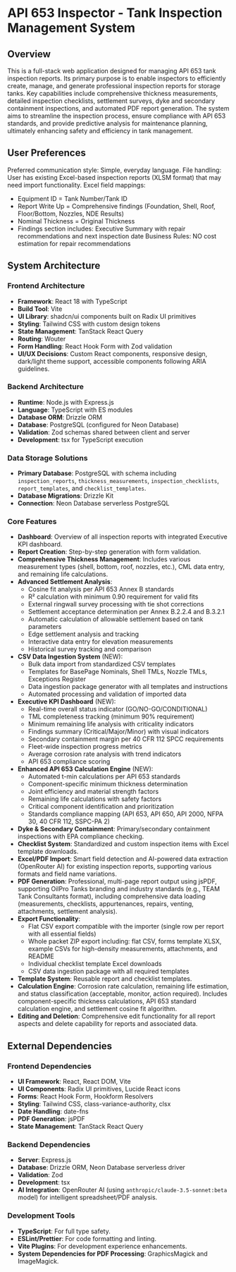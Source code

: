 # API 653 Inspector - Tank Inspection Management System

## Overview
This is a full-stack web application designed for managing API 653 tank inspection reports. Its primary purpose is to enable inspectors to efficiently create, manage, and generate professional inspection reports for storage tanks. Key capabilities include comprehensive thickness measurements, detailed inspection checklists, settlement surveys, dyke and secondary containment inspections, and automated PDF report generation. The system aims to streamline the inspection process, ensure compliance with API 653 standards, and provide predictive analysis for maintenance planning, ultimately enhancing safety and efficiency in tank management.

## User Preferences
Preferred communication style: Simple, everyday language.
File handling: User has existing Excel-based inspection reports (XLSM format) that may need import functionality.
Excel field mappings:
- Equipment ID = Tank Number/Tank ID
- Report Write Up = Comprehensive findings (Foundation, Shell, Roof, Floor/Bottom, Nozzles, NDE Results)
- Nominal Thickness = Original Thickness
- Findings section includes: Executive Summary with repair recommendations and next inspection date
Business Rules: NO cost estimation for repair recommendations

## System Architecture

### Frontend Architecture
- **Framework**: React 18 with TypeScript
- **Build Tool**: Vite
- **UI Library**: shadcn/ui components built on Radix UI primitives
- **Styling**: Tailwind CSS with custom design tokens
- **State Management**: TanStack React Query
- **Routing**: Wouter
- **Form Handling**: React Hook Form with Zod validation
- **UI/UX Decisions**: Custom React components, responsive design, dark/light theme support, accessible components following ARIA guidelines.

### Backend Architecture
- **Runtime**: Node.js with Express.js
- **Language**: TypeScript with ES modules
- **Database ORM**: Drizzle ORM
- **Database**: PostgreSQL (configured for Neon Database)
- **Validation**: Zod schemas shared between client and server
- **Development**: tsx for TypeScript execution

### Data Storage Solutions
- **Primary Database**: PostgreSQL with schema including `inspection_reports`, `thickness_measurements`, `inspection_checklists`, `report_templates`, and `checklist_templates`.
- **Database Migrations**: Drizzle Kit
- **Connection**: Neon Database serverless PostgreSQL

### Core Features
- **Dashboard**: Overview of all inspection reports with integrated Executive KPI dashboard.
- **Report Creation**: Step-by-step generation with form validation.
- **Comprehensive Thickness Management**: Includes various measurement types (shell, bottom, roof, nozzles, etc.), CML data entry, and remaining life calculations.
- **Advanced Settlement Analysis**: 
  - Cosine fit analysis per API 653 Annex B standards
  - R² calculation with minimum 0.90 requirement for valid fits
  - External ringwall survey processing with tie shot corrections
  - Settlement acceptance determination per Annex B.2.2.4 and B.3.2.1
  - Automatic calculation of allowable settlement based on tank parameters
  - Edge settlement analysis and tracking
  - Interactive data entry for elevation measurements
  - Historical survey tracking and comparison
- **CSV Data Ingestion System** (NEW):
  - Bulk data import from standardized CSV templates
  - Templates for BasePage Nominals, Shell TMLs, Nozzle TMLs, Exceptions Register
  - Data ingestion package generator with all templates and instructions
  - Automated processing and validation of imported data
- **Executive KPI Dashboard** (NEW):
  - Real-time overall status indicator (GO/NO-GO/CONDITIONAL)
  - TML completeness tracking (minimum 90% requirement)
  - Minimum remaining life analysis with criticality indicators
  - Findings summary (Critical/Major/Minor) with visual indicators
  - Secondary containment margin per 40 CFR 112 SPCC requirements
  - Fleet-wide inspection progress metrics
  - Average corrosion rate analysis with trend indicators
  - API 653 compliance scoring
- **Enhanced API 653 Calculation Engine** (NEW):
  - Automated t-min calculations per API 653 standards
  - Component-specific minimum thickness determination
  - Joint efficiency and material strength factors
  - Remaining life calculations with safety factors
  - Critical component identification and prioritization
  - Standards compliance mapping (API 653, API 650, API 2000, NFPA 30, 40 CFR 112, SSPC-PA 2)
- **Dyke & Secondary Containment**: Primary/secondary containment inspections with EPA compliance checking.
- **Checklist System**: Standardized and custom inspection items with Excel template downloads.
- **Excel/PDF Import**: Smart field detection and AI-powered data extraction (OpenRouter AI) for existing inspection reports, supporting various formats and field name variations.
- **PDF Generation**: Professional, multi-page report output using jsPDF, supporting OilPro Tanks branding and industry standards (e.g., TEAM Tank Consultants format), including comprehensive data loading (measurements, checklists, appurtenances, repairs, venting, attachments, settlement analysis).
- **Export Functionality**: 
  - Flat CSV export compatible with the importer (single row per report with all essential fields)
  - Whole packet ZIP export including: flat CSV, forms template XLSX, example CSVs for high-density measurements, attachments, and README
  - Individual checklist template Excel downloads
  - CSV data ingestion package with all required templates
- **Template System**: Reusable report and checklist templates.
- **Calculation Engine**: Corrosion rate calculation, remaining life estimation, and status classification (acceptable, monitor, action required). Includes component-specific thickness calculations, API 653 standard calculation engine, and settlement cosine fit algorithm.
- **Editing and Deletion**: Comprehensive edit functionality for all report aspects and delete capability for reports and associated data.

## External Dependencies

### Frontend Dependencies
- **UI Framework**: React, React DOM, Vite
- **UI Components**: Radix UI primitives, Lucide React icons
- **Forms**: React Hook Form, Hookform Resolvers
- **Styling**: Tailwind CSS, class-variance-authority, clsx
- **Date Handling**: date-fns
- **PDF Generation**: jsPDF
- **State Management**: TanStack React Query

### Backend Dependencies
- **Server**: Express.js
- **Database**: Drizzle ORM, Neon Database serverless driver
- **Validation**: Zod
- **Development**: tsx
- **AI Integration**: OpenRouter AI (using `anthropic/claude-3.5-sonnet:beta` model) for intelligent spreadsheet/PDF analysis.

### Development Tools
- **TypeScript**: For full type safety.
- **ESLint/Prettier**: For code formatting and linting.
- **Vite Plugins**: For development experience enhancements.
- **System Dependencies for PDF Processing**: GraphicsMagick and ImageMagick.